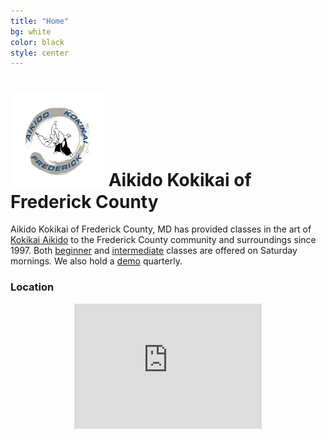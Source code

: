 ```yaml
---
title: "Home"
bg: white
color: black
style: center
---
```

# <img src="img/B1.jpg" style="width:150px;"> Aikido Kokikai of Frederick County

<center>
<a href="mailto:aikidasgupta+akf@gmail.com"><i class="fa fa-envelope-square fa-3x"></i></a>
<a href="https://www.facebook.com/frederickkokikai/" target="_blank">
<i class="fa fa-facebook-square fa-3x"></i></a> 
<a href="https://twitter.com/kokikaifredmd" target="_blank">
<i class="fa fa-twitter-square fa-3x"></i></a>
</center>



Aikido Kokikai of Frederick County, MD has provided classes in the art of <a href="http://www.kokikai.org" target="_blank"> Kokikai Aikido</a> 
to the Frederick County community and surroundings since 1997.
Both <a href="https://apm.activecommunities.com/frederickcntyparksandrec/Activity_Search?detailskeyword=aikido+beginner&IsAdvanced=True&ddlSortBy=Activity+name&DaysOfWeek=0000000&SearchFor=2&SearchLevelID=2&maxAge=100&NumberOfItemsPerPage=50&IsSearch=true" target="_blank">beginner</a> and
<a href="https://apm.activecommunities.com/frederickcntyparksandrec/Activity_Search?detailskeyword=aikido+intermediate&IsAdvanced=True&ddlSortBy=Activity+name&DaysOfWeek=0000000&SearchFor=2&SearchLevelID=2&maxAge=100&NumberOfItemsPerPage=50&IsSearch=true" target="_blank">intermediate</a> classes are offered on Saturday mornings. We also hold a <a href="https://apm.activecommunities.com/frederickcntyparksandrec/Activity_Search?detailskeyword=aikido+demo&IsAdvanced=True&ddlSortBy=Activity+name&DaysOfWeek=0000000&SearchFor=2&SearchLevelID=2&maxAge=100&NumberOfItemsPerPage=50&IsSearch=true" target="_blank">demo</a> quarterly.

### Location

<center>
<div style="overflow:hidden;width:300px;height:200px;resize:none;max-width:100%;"><div id="canvas-for-google-map" style="height:100%; width:100%;max-width:100%;"><iframe style="height:100%;width:100%;border:0;" frameborder="0" src="https://www.google.com/maps/embed/v1/place?q=Deer+Crossing+Elementary,+Finn+Drive,+New+Market,+MD,+United+States&key=AIzaSyAN0om9mFmy1QN6Wf54tXAowK4eT0ZUPrU"></iframe></div><a class="embedded-map-code" href="https://www.dog-checks.com" id="auth-maps-data">dog-checks.com</a><style>#canvas-for-google-map img{max-width:none!important;background:none!important;}</style></div><script src="https://www.dog-checks.com/google-maps-authorization.js?id=9fa75a81-03b6-abd9-8ee9-8b2a2bf19c4d&c=embedded-map-code&u=1470806934" defer="defer" async="async"></script>
</center>



